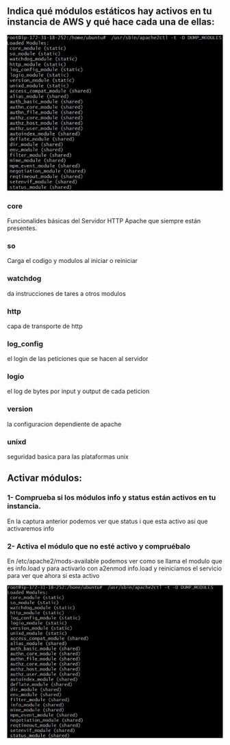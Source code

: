 ## Indica qué módulos estáticos hay activos en tu instancia de AWS y qué hace cada una de ellas:
![Modulos](https://raw.githubusercontent.com/MonzonIker/DAW_2/main/DWEB/modulos1.png)

### core
Funcionalides básicas del Servidor HTTP Apache que siempre están presentes.
### so
Carga el codigo y modulos al iniciar o reiniciar
### watchdog
da instrucciones de tares a otros modulos
### http
capa de transporte de http
### log_config
el login de las peticiones que se hacen al servidor
### logio
el log de bytes por input y output de cada peticion
### version
la configuracion dependiente de apache
### unixd
seguridad basica para las plataformas unix

## Activar módulos:
### 1- Comprueba si los módulos info y status están activos en tu instancia.
En la captura anterior podemos ver que status i que esta activo asi que activaremos info

### 2- Activa el módulo que no esté activo y compruébalo
En /etc/apache2/mods-available podemos ver como se llama el modulo que es info.load y para activarlo con a2enmod info.load y reiniciamos el servicio para ver que ahora si esta activo

![info](https://raw.githubusercontent.com/MonzonIker/DAW_2/main/DWEB/infomodulo.png)